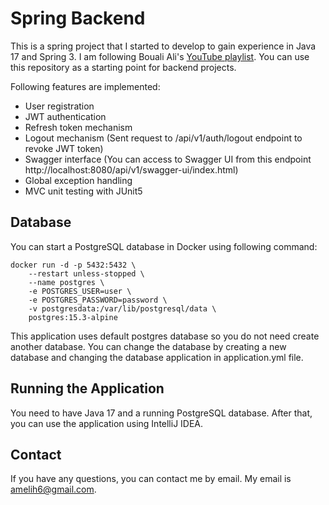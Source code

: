 # Spring Backend

This is a spring project that I started to develop to gain experience in Java 17 and Spring 3. I am following Bouali Ali's [YouTube playlist](https://youtube.com/playlist?list=PL41m5U3u3wwl5FoM2Y5gIu1Q-Wr5ascD_). You can use this repository as a starting point for backend projects. 

Following features are implemented:
* User registration
* JWT authentication
* Refresh token mechanism
* Logout mechanism (Sent request to /api/v1/auth/logout endpoint to revoke JWT token)
* Swagger interface (You can access to Swagger UI from this endpoint http://localhost:8080/api/v1/swagger-ui/index.html)
* Global exception handling
* MVC unit testing with JUnit5

## Database

You can start a PostgreSQL database in Docker using following command:
```console
docker run -d -p 5432:5432 \
    --restart unless-stopped \
    --name postgres \
    -e POSTGRES_USER=user \
    -e POSTGRES_PASSWORD=password \
    -v postgresdata:/var/lib/postgresql/data \
    postgres:15.3-alpine
```

This application uses default postgres database so you do not need create another database. You can change the database by creating a new database and changing the database application in application.yml file.

## Running the Application

You need to have Java 17 and a running PostgreSQL database. After that, you can use the application using IntelliJ IDEA.

## Contact

If you have any questions, you can contact me by email. My email is amelih6@gmail.com.